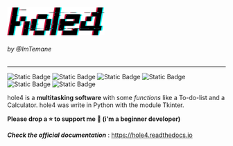 ![hole4 text](docs/img/hole4-text-img.png)
###### by @ImTemane
---
![Static Badge](https://img.shields.io/badge/License-MIT-green) ![Static Badge](https://img.shields.io/badge/Status-In_development-red)  ![Static Badge](https://img.shields.io/badge/Version-Alpha-red) ![Static Badge](https://img.shields.io/badge/Profile-Minimalist%2FSimple%2FUseful-blue) ![Static Badge](https://img.shields.io/badge/Writen_in-Python-blue) ![Static Badge](https://img.shields.io/badge/Language-English-purple)


hole4 is a **multitasking software** with some *functions* like a To-do-list and a Calculator. hole4 was write in Python with the module Tkinter.  

**Please drop a ⭐ to support me 🥺 (i'm a beginner developer)**

***Check the official documentation*** : <https://hole4.readthedocs.io>


